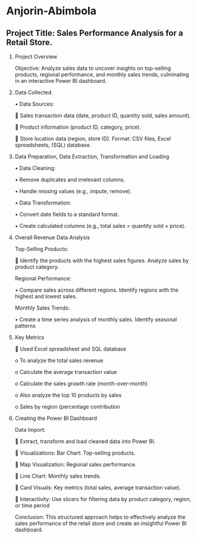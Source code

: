 # Anjorin-Abimbola

## Project Title:  Sales Performance Analysis for a Retail Store.

1.	  Project Overview
   
      Objective: Analyze sales data to uncover insights on top-selling products, regional performance, and monthly sales trends, culminating in an interactive Power BI dashboard.
  	  



2.	  Data Collected.
   
      •	Data Sources: 

         	Sales transaction data (date, product ID, quantity sold, sales amount). 
   
         	Product information (product ID, category, price). 
   
         	Store location data (region, store ID). Format: CSV files, Excel spreadsheets, (SQL) database.
  	


   
3.	  Data Preparation, Data Extraction, Transformation and Loading
   
         •	Data Cleaning: 

         •	Remove duplicates and irrelevant columns. 

         •	Handle missing values (e.g., impute, remove). 

         •	Data Transformation: 

         •	Convert date fields to a standard format. 

         •	Create calculated columns (e.g., total sales = quantity sold × price).
  	



4.	  Overall Revenue Data Analysis
   
      Top-Selling Products:

         	 Identify the products with the highest sales figures. Analyze sales by product category. 

      Regional Performance: 

         •	Compare sales across different regions. Identify regions with the highest and lowest sales. 

      Monthly Sales Trends: 

         •	Create a time series analysis of monthly sales. Identify seasonal patterns

   

5.	  Key Metrics
   
         	Used Excel spreadsheet and SQL database 
         
         o	To analyze the total sales revenue
   
         o	Calculate the average transaction value
   
         o	Calculate the sales growth rate (month-over-month) 
   
         o	Also analyze the top 10 products by sales 
   
         o	Sales by region (percentage contribution

   
   
6.	  Creating the Power BI Dashboard

	     Data Import:
   
         	Extract, transform and load cleaned data into Power BI.
  	
         	Visualizations: Bar Chart: Top-selling products. 
   
         	Map Visualization: Regional sales performance. 
   
         	Line Chart: Monthly sales trends. 
   
         	Card Visuals: Key metrics (total sales, average transaction value). 
   
         	Interactivity: Use slicers for filtering data by product category, region, or time period


  	  Conclusion: This structured approach helps to effectively analyze the sales performance of the retail store and create an insightful Power BI dashboard.  
  	





